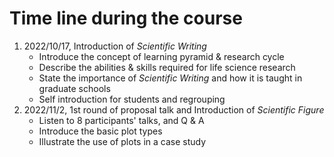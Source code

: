 # Time line during the course

1. 2022/10/17, Introduction of *Scientific Writing*
   * Introduce the concept of learning pyramid & research cycle 
   * Describe the abilities & skills required for life science research
   * State the importance of *Scientific Writing* and how it is taught in graduate schools
   * Self introduction for students and regrouping
2. 2022/11/2, 1st round of proposal talk and Introduction of *Scientific Figure*
   * Listen to 8 participants' talks, and Q & A
   * Introduce the basic plot types
   * Illustrate the use of plots in a case study
